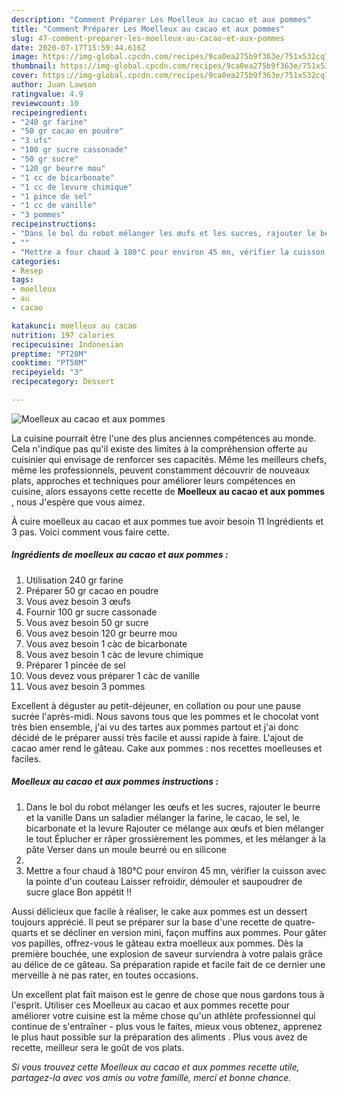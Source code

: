 ```yaml
---
description: "Comment Préparer Les Moelleux au cacao et aux pommes"
title: "Comment Préparer Les Moelleux au cacao et aux pommes"
slug: 47-comment-preparer-les-moelleux-au-cacao-et-aux-pommes
date: 2020-07-17T15:59:44.616Z
image: https://img-global.cpcdn.com/recipes/9ca0ea275b9f363e/751x532cq70/moelleux-au-cacao-et-aux-pommes-photo-principale-de-la-recette.jpg
thumbnail: https://img-global.cpcdn.com/recipes/9ca0ea275b9f363e/751x532cq70/moelleux-au-cacao-et-aux-pommes-photo-principale-de-la-recette.jpg
cover: https://img-global.cpcdn.com/recipes/9ca0ea275b9f363e/751x532cq70/moelleux-au-cacao-et-aux-pommes-photo-principale-de-la-recette.jpg
author: Juan Lawson
ratingvalue: 4.9
reviewcount: 10
recipeingredient:
- "240 gr farine"
- "50 gr cacao en poudre"
- "3 ufs"
- "100 gr sucre cassonade"
- "50 gr sucre"
- "120 gr beurre mou"
- "1 cc de bicarbonate"
- "1 cc de levure chimique"
- "1 pince de sel"
- "1 cc de vanille"
- "3 pommes"
recipeinstructions:
- "Dans le bol du robot mélanger les œufs et les sucres, rajouter le beurre et la vanille Dans un saladier mélanger la farine, le cacao, le sel, le bicarbonate et la levure Rajouter ce mélange aux œufs et bien mélanger le tout Éplucher er râper grossièrement les pommes, et les mélanger à la pâte Verser dans un moule beurré ou en silicone"
- ""
- "Mettre a four chaud à 180°C pour environ 45 mn, vérifier la cuisson avec la pointe d&#39;un couteau Laisser refroidir, démouler et saupoudrer de sucre glace Bon appétit !!"
categories:
- Resep
tags:
- moelleux
- au
- cacao

katakunci: moelleux au cacao 
nutrition: 197 calories
recipecuisine: Indonesian
preptime: "PT20M"
cooktime: "PT58M"
recipeyield: "3"
recipecategory: Dessert

---
```



![Moelleux au cacao et aux pommes](https://img-global.cpcdn.com/recipes/9ca0ea275b9f363e/751x532cq70/moelleux-au-cacao-et-aux-pommes-photo-principale-de-la-recette.jpg)

La cuisine pourrait être l'une des plus anciennes compétences au monde. Cela n'indique pas qu'il existe des limites à la compréhension offerte au cuisinier qui envisage de renforcer ses capacités. Même les meilleurs chefs, même les professionnels, peuvent constamment découvrir de nouveaux plats, approches et techniques pour améliorer leurs compétences en cuisine, alors essayons cette recette de <strong> Moelleux au cacao et aux pommes </strong>, nous J'espère que vous aimez.

<!--inarticleads1-->

À cuire moelleux au cacao et aux pommes tue avoir besoin 11 Ingrédients et 3 pas. Voici comment vous faire cette.

##### Ingrédients de moelleux au cacao et aux pommes :

1. Utilisation 240 gr farine
1. Préparer 50 gr cacao en poudre
1. Vous avez besoin 3 œufs
1. Fournir 100 gr sucre cassonade
1. Vous avez besoin 50 gr sucre
1. Vous avez besoin 120 gr beurre mou
1. Vous avez besoin 1 càc de bicarbonate
1. Vous avez besoin 1 càc de levure chimique
1. Préparer 1 pincée de sel
1. Vous devez vous préparer 1 càc de vanille
1. Vous avez besoin 3 pommes


Excellent à déguster au petit-déjeuner, en collation ou pour une pause sucrée l&#39;après-midi. Nous savons tous que les pommes et le chocolat vont très bien ensemble, j&#39;ai vu des tartes aux pommes partout et j&#39;ai donc décidé de le préparer aussi très facile et aussi rapide à faire. L&#39;ajout de cacao amer rend le gâteau. Cake aux pommes : nos recettes moelleuses et faciles. 

<!--inarticleads2-->

##### Moelleux au cacao et aux pommes instructions :

1. Dans le bol du robot mélanger les œufs et les sucres, rajouter le beurre et la vanille Dans un saladier mélanger la farine, le cacao, le sel, le bicarbonate et la levure Rajouter ce mélange aux œufs et bien mélanger le tout Éplucher er râper grossièrement les pommes, et les mélanger à la pâte Verser dans un moule beurré ou en silicone
1. 
1. Mettre a four chaud à 180°C pour environ 45 mn, vérifier la cuisson avec la pointe d&#39;un couteau Laisser refroidir, démouler et saupoudrer de sucre glace Bon appétit !!


Aussi délicieux que facile à réaliser, le cake aux pommes est un dessert toujours apprécié. Il peut se préparer sur la base d&#39;une recette de quatre-quarts et se décliner en version mini, façon muffins aux pommes. Pour gâter vos papilles, offrez-vous le gâteau extra moelleux aux pommes. Dès la première bouchée, une explosion de saveur surviendra à votre palais grâce au délice de ce gâteau. Sa préparation rapide et facile fait de ce dernier une merveille à ne pas rater, en toutes occasions. 

<!--inarticleads1-->

<p>
Un excellent plat fait maison est le genre de chose que nous gardons tous à l'esprit. Utiliser ces Moelleux au cacao et aux pommes recette pour améliorer votre cuisine est la même chose qu'un athlète professionnel qui continue de s'entraîner - plus vous le faites, mieux vous obtenez, apprenez le plus haut possible sur la préparation des aliments . Plus vous avez de recette, meilleur sera le goût de vos plats.
</p>

<p>
<i>Si vous trouvez cette Moelleux au cacao et aux pommes recette utile, partagez-la avec vos amis ou votre famille, merci et bonne chance.</i>
</p>
